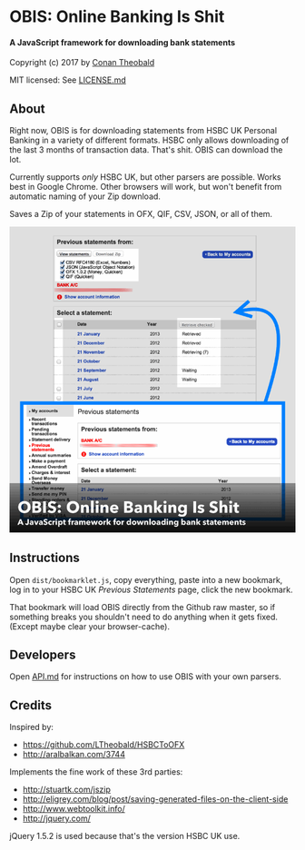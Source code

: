 OBIS: Online Banking Is Shit
==============================

#### A JavaScript framework for downloading bank statements

Copyright (c) 2017 by [Conan Theobald](mailto:me[at]conans[dot]co[dot]uk)

MIT licensed: See [LICENSE.md](LICENSE.md)

## About

Right now, OBIS is for downloading statements from HSBC UK Personal Banking
in a variety of different formats. HSBC only allows downloading of the last
3 months of transaction data. That's shit. OBIS can download the lot.

Currently supports _only_ HSBC UK, but other parsers are possible. Works best
in Google Chrome. Other browsers will work, but won't benefit from automatic
naming of your Zip download.

Saves a Zip of your statements in OFX, QIF, CSV, JSON, or all of them.

![Screenshot of HSBC UK parser](screenshot.gif)

## Instructions

Open `dist/bookmarklet.js`, copy everything, paste into a new bookmark, log in
to your HSBC UK _Previous Statements_ page, click the new bookmark.

That bookmark will load OBIS directly from the Github raw master, so if
something breaks you shouldn't need to do anything when it gets fixed. (Except
maybe clear your browser-cache).

## Developers

Open [API.md](API.md) for instructions on how to use OBIS with your own
parsers.

## Credits

Inspired by:

*   https://github.com/LTheobald/HSBCToOFX
*   http://aralbalkan.com/3744

Implements the fine work of these 3rd parties:

*   http://stuartk.com/jszip
*   http://eligrey.com/blog/post/saving-generated-files-on-the-client-side
*   http://www.webtoolkit.info/
*   http://jquery.com/

jQuery 1.5.2 is used because that's the version HSBC UK use.
